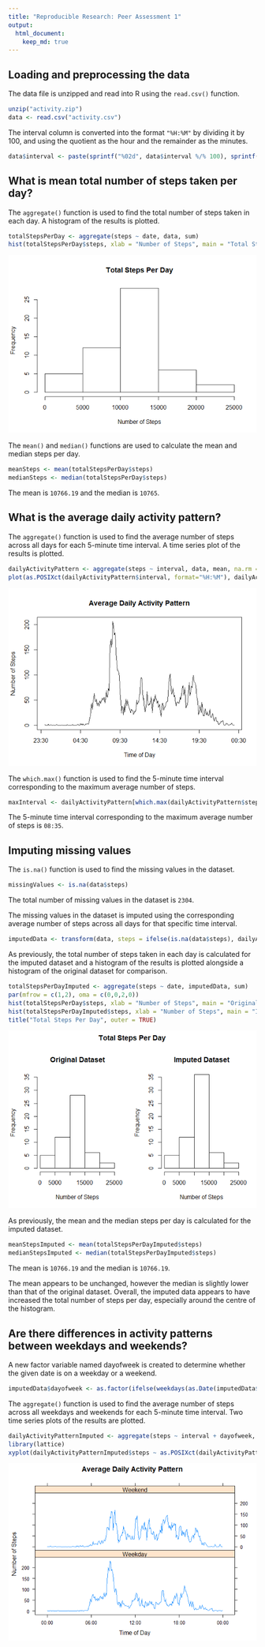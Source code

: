 ```yaml
---
title: "Reproducible Research: Peer Assessment 1"
output: 
  html_document:
    keep_md: true
---
```




## Loading and preprocessing the data
The data file is unzipped and read into R using the `read.csv()` function.


```r
unzip("activity.zip")
data <- read.csv("activity.csv")
```

The interval column is converted into the format `"%H:%M"` by dividing it by 100, and using the quotient as the hour and the remainder as the minutes.


```r
data$interval <- paste(sprintf("%02d", data$interval %/% 100), sprintf("%02d", data$interval %% 100), sep = ":")
```

## What is mean total number of steps taken per day?
The `aggregate()` function is used to find the total number of steps taken in each day. A histogram of the results is plotted.


```r
totalStepsPerDay <- aggregate(steps ~ date, data, sum)
hist(totalStepsPerDay$steps, xlab = "Number of Steps", main = "Total Steps Per Day")
```

![](PA1_template_files/figure-html/totalStepsPerDay-1.png)<!-- -->

The `mean()` and `median()` functions are used to calculate the mean and median steps per day.


```r
meanSteps <- mean(totalStepsPerDay$steps)
medianSteps <- median(totalStepsPerDay$steps)
```

The mean is `10766.19` and the median is `10765`.

## What is the average daily activity pattern?
The `aggregate()` function is used to find the average number of steps across all days for each 5-minute time interval. A time series plot of the results is plotted.


```r
dailyActivityPattern <- aggregate(steps ~ interval, data, mean, na.rm = TRUE)
plot(as.POSIXct(dailyActivityPattern$interval, format="%H:%M"), dailyActivityPattern$steps, type = "l", xlab = "Time of Day", ylab = "Number of Steps", main = "Average Daily Activity Pattern")
```

![](PA1_template_files/figure-html/dailyActivityPattern-1.png)<!-- -->

The `which.max()` function is used to find the 5-minute time interval corresponding to the maximum average number of steps.


```r
maxInterval <- dailyActivityPattern[which.max(dailyActivityPattern$steps), 1]
```

The 5-minute time interval corresponding to the maximum average number of steps is `08:35`.

## Imputing missing values
The `is.na()` function is used to find the missing values in the dataset.


```r
missingValues <- is.na(data$steps)
```

The total number of missing values in the dataset is `2304`.

The missing values in the dataset is imputed using the corresponding average number of steps across all days for that specific time interval.


```r
imputedData <- transform(data, steps = ifelse(is.na(data$steps), dailyActivityPattern$steps[match(data$interval, dailyActivityPattern$interval)], data$steps))
```

As previously, the total number of steps taken in each day is calculated for the imputed dataset and a histogram of the results is plotted alongside a histogram of the original dataset for comparison.


```r
totalStepsPerDayImputed <- aggregate(steps ~ date, imputedData, sum)
par(mfrow = c(1,2), oma = c(0,0,2,0))
hist(totalStepsPerDay$steps, xlab = "Number of Steps", main = "Original Dataset", ylim = c(0,35))
hist(totalStepsPerDayImputed$steps, xlab = "Number of Steps", main = "Imputed Dataset", ylim = c(0,35))
title("Total Steps Per Day", outer = TRUE)
```

![](PA1_template_files/figure-html/totalStepsPerDayImputed-1.png)<!-- -->

As previously, the mean and the median steps per day is calculated for the imputed dataset.


```r
meanStepsImputed <- mean(totalStepsPerDayImputed$steps)
medianStepsImputed <- median(totalStepsPerDayImputed$steps)
```

The mean is `10766.19` and the median is `10766.19`. 

The mean appears to be unchanged, however the median is slightly lower than that of the original dataset. Overall, the imputed data appears to have increased the total number of steps per day, especially around the centre of the histogram.

## Are there differences in activity patterns between weekdays and weekends?
A new factor variable named dayofweek is created to determine whether the given date is on a weekday or a weekend.


```r
imputedData$dayofweek <- as.factor(ifelse(weekdays(as.Date(imputedData$date)) %in% c("Saturday", "Sunday"), "Weekend", "Weekday"))
```

The `aggregate()` function is used to find the average number of steps across all weekdays and weekends for each 5-minute time interval. Two time series plots of the results are plotted.


```r
dailyActivityPatternImputed <- aggregate(steps ~ interval + dayofweek, imputedData, mean)
library(lattice)
xyplot(dailyActivityPatternImputed$steps ~ as.POSIXct(dailyActivityPatternImputed$interval, format = "%H:%M") | dailyActivityPatternImputed$dayofweek, main = "Average Daily Activity Pattern", xlab = "Time of Day", ylab = "Number of Steps", layout = c(1,2), type = "l", scales = list(x = list(at = seq(as.POSIXct("2018-03-29"), by = "6 hour", length = 5), labels = format(seq(as.POSIXct("2018-03-29"), by = "6 hour", length = 5), "%H:%M"))))
```

![](PA1_template_files/figure-html/dailyActivityPatternImputed-1.png)<!-- -->
